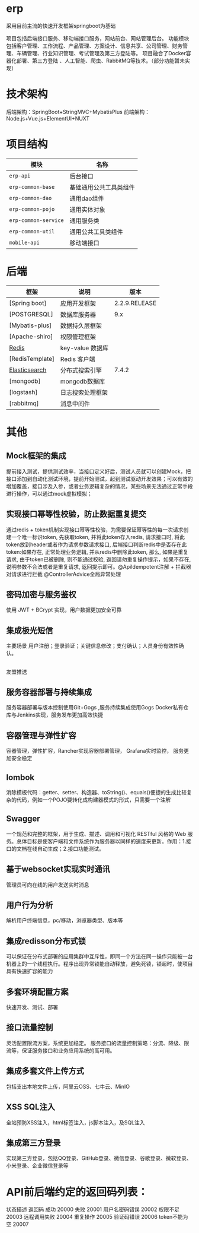 # erp
采用目前主流的快速开发框架springboot为基础


项目包括后端接口服务、移动端接口服务，网站前台、网站管理后台。
功能模块包括客户管理、工作流程、产品管理、方案设计、信息共享、公司管理、财务管理、车辆管理、行业知识管理、考试管理及第三方登陆等。
项目融合了Docker容器化部署、第三方登陆 、人工智能、爬虫、RabbitMQ等技术。（部分功能暂未实现）


# 技术架构
后端架构：SpringBoot+StringMVC+MybatisPlus 
前端架构：Node.js+Vue.js+ElementUI+NUXT 




# 项目结构
|         模块           |           名称         |
| ---------------------  | ---------------------- |
| `erp-api`             |         后台接口       |
| `erp-common-base`    | 基础通用公共工具类组件 |
| `erp-common-dao`     | 通用dao组件            |
| `erp-common-pojo`    | 通用实体对象           |
| `erp-common-service` | 通用服务类             |
| `erp-common-util`    | 通用公共工具类组件     |
| `mobile-api`          | 移动端接口             |



# 后端

| 框架 | 说明 |  版本 |
| --- | --- | --- |
| [Spring boot] | 应用开发框架 |   2.2.9.RELEASE |
| [POSTGRESQL] | 数据库服务器 | 9.x |
| [Mybatis-plus]| 数据持久层框架 |  |
| [Apache-shiro]| 权限管理框架 |  |
| [Redis](https://redis.io/) | key-value 数据库 |  |
| [RedisTemplate] | Redis 客户端 |  |
| [Elasticsearch](https://www.elastic.co/cn/) | 分布式搜索引擎 | 7.4.2 |
| [mongodb] | mongodb数据库 | |
| [logstash] | 日志搜索处理框架 | |
| [rabbitmq] | 消息中间件 | |




# 其他
## Mock框架的集成
提前接入测试，提供测试效率，当接口定义好后，测试人员就可以创建Mock，把接口添加到自动化测试环境，提前开始测试，起到测试驱动开发效果；可以有效的增加覆盖，接口涉及入参，或者业务逻辑复杂的情况，某些场景无法通过正常手段进行操作，可以通过mock虚拟模拟；



## 实现接口幂等性校验，防止数据重复提交
通过redis + token机制实现接口幂等性校验，为需要保证幂等性的每一次请求创建一个唯一标识token, 先获取token, 并将此token存入redis, 请求接口时, 将此token放到header或者作为请求参数请求接口, 后端接口判断redis中是否存在此token:如果存在, 正常处理业务逻辑, 并从redis中删除此token, 那么, 如果是重复请求, 由于token已被删除, 则不能通过校验, 返回请勿重复操作提示，如果不存在, 说明参数不合法或者是重复请求, 返回提示即可。@ApiIdempotent注解 + 拦截器对请求进行拦截  @ControllerAdvice全局异常处理



## 密码加密与服务鉴权
使用 JWT + BCrypt 实现，用户数据更加安全可靠

## 集成极光短信
主要场景 用户注册；登录验证；关键信息修改；支付确认；人员身份有效性确认。


##
友盟推送


## 服务容器部署与持续集成
服务容器部署与版本控制使用Git+Gogs ,服务持续集成使用Gogs Docker私有仓库与Jenkins实现，服务发布更加高效快捷



## 容器管理与弹性扩容
容器管理，弹性扩容，Rancher实现容器部署管理， Grafana实时监控， 服务更加安全稳定


## lombok
消除模板代码：getter、setter、构造器、toString()、equals()便捷的生成比较复杂的代码，例如一个POJO要转化成构建器模式的形式，只需要一个注解



## Swagger 
一个规范和完整的框架，用于生成、描述、调用和可视化 RESTful 风格的 Web 服务。总体目标是使客户端和文件系统作为服务器以同样的速度来更新。作用：1.接口的文档在线自动生成；2.接口功能测试。



## 基于websocket实现实时通讯
管理员可向在线的用户发送实时消息



## 用户行为分析
解析用户终端信息，pc/移动，浏览器类型、版本等



## 集成redisson分布式锁
可以保证在分布式部署的应用集群中互斥性，即同一个方法在同一操作只能被一台机器上的一个线程执行。程序出现异常锁能自动释放，避免死锁，锁超时，使项目具有快速扩容的能力



## 多套环境配置方案
快速开发、测试、部署


## 接口流量控制
灵活配置限流方案，系统更加稳定。 服务接口的流量控制策略：分流、降级、限流等，保证服务接口和业务应用系统的高可用。



## 集成多套文件上传方式
包括支出本地文件上传，阿里云OSS、七牛云、MinIO


## XSS SQL注入
全站预防XSS注入，html标签注入，js脚本注入，及SQL注入


## 集成第三方登录
实现第三方登录，包括QQ登录、GitHub登录、微信登录、谷歌登录、微软登录、小米登录、企业微信登录等




# API前后端约定的返回码列表：

状态描述	    返回码
成功	        20000
失败	        20001
用户名密码错误	20002
权限不足	    20003
远程调用失败	20004
重复操作	    20005
验证码错误      20006
token不能为空   20007